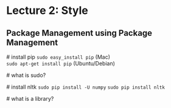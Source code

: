 # Lecture 2: Style

## Package Management using Package Management

\# install pip
`sudo easy_install pip` (Mac)  
`sudo apt-get install pip` (Ubuntu/Debian)

\# what is sudo?

\# install nltk
`sudo pip install -U numpy`
`sudo pip install nltk`

\# what is a library?
